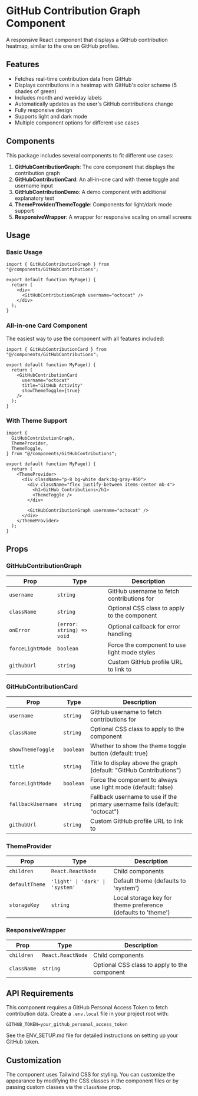 # GitHub Contribution Graph Component

A responsive React component that displays a GitHub contribution heatmap, similar to the one on GitHub profiles.

## Features

- Fetches real-time contribution data from GitHub
- Displays contributions in a heatmap with GitHub's color scheme (5 shades of green)
- Includes month and weekday labels
- Automatically updates as the user's GitHub contributions change
- Fully responsive design
- Supports light and dark mode
- Multiple component options for different use cases

## Components

This package includes several components to fit different use cases:

1. **GitHubContributionGraph**: The core component that displays the contribution graph
2. **GitHubContributionCard**: An all-in-one card with theme toggle and username input
3. **GitHubContributionDemo**: A demo component with additional explanatory text
4. **ThemeProvider/ThemeToggle**: Components for light/dark mode support
5. **ResponsiveWrapper**: A wrapper for responsive scaling on small screens

## Usage

### Basic Usage

```tsx
import { GitHubContributionGraph } from "@/components/GitHubContributions";

export default function MyPage() {
  return (
    <div>
      <GitHubContributionGraph username="octocat" />
    </div>
  );
}
```

### All-in-one Card Component

The easiest way to use the component with all features included:

```tsx
import { GitHubContributionCard } from "@/components/GitHubContributions";

export default function MyPage() {
  return (
    <GitHubContributionCard
      username="octocat"
      title="GitHub Activity"
      showThemeToggle={true}
    />
  );
}
```

### With Theme Support

```tsx
import {
  GitHubContributionGraph,
  ThemeProvider,
  ThemeToggle,
} from "@/components/GitHubContributions";

export default function MyPage() {
  return (
    <ThemeProvider>
      <div className="p-8 bg-white dark:bg-gray-950">
        <div className="flex justify-between items-center mb-4">
          <h1>GitHub Contributions</h1>
          <ThemeToggle />
        </div>

        <GitHubContributionGraph username="octocat" />
      </div>
    </ThemeProvider>
  );
}
```

## Props

### GitHubContributionGraph

| Prop             | Type                      | Description                                  |
| ---------------- | ------------------------- | -------------------------------------------- |
| `username`       | `string`                  | GitHub username to fetch contributions for   |
| `className`      | `string`                  | Optional CSS class to apply to the component |
| `onError`        | `(error: string) => void` | Optional callback for error handling         |
| `forceLightMode` | `boolean`                 | Force the component to use light mode styles |
| `githubUrl`      | `string`                  | Custom GitHub profile URL to link to         |

### GitHubContributionCard

| Prop               | Type      | Description                                                                 |
| ------------------ | --------- | --------------------------------------------------------------------------- |
| `username`         | `string`  | GitHub username to fetch contributions for                                  |
| `className`        | `string`  | Optional CSS class to apply to the component                                |
| `showThemeToggle`  | `boolean` | Whether to show the theme toggle button (default: true)                     |
| `title`            | `string`  | Title to display above the graph (default: "GitHub Contributions")          |
| `forceLightMode`   | `boolean` | Force the component to always use light mode (default: false)               |
| `fallbackUsername` | `string`  | Fallback username to use if the primary username fails (default: "octocat") |
| `githubUrl`        | `string`  | Custom GitHub profile URL to link to                                        |

### ThemeProvider

| Prop           | Type                            | Description                                                  |
| -------------- | ------------------------------- | ------------------------------------------------------------ |
| `children`     | `React.ReactNode`               | Child components                                             |
| `defaultTheme` | `'light' \| 'dark' \| 'system'` | Default theme (defaults to 'system')                         |
| `storageKey`   | `string`                        | Local storage key for theme preference (defaults to 'theme') |

### ResponsiveWrapper

| Prop        | Type              | Description                                  |
| ----------- | ----------------- | -------------------------------------------- |
| `children`  | `React.ReactNode` | Child components                             |
| `className` | `string`          | Optional CSS class to apply to the component |

## API Requirements

This component requires a GitHub Personal Access Token to fetch contribution data. Create a `.env.local` file in your project root with:

```
GITHUB_TOKEN=your_github_personal_access_token
```

See the ENV_SETUP.md file for detailed instructions on setting up your GitHub token.

## Customization

The component uses Tailwind CSS for styling. You can customize the appearance by modifying the CSS classes in the component files or by passing custom classes via the `className` prop.
